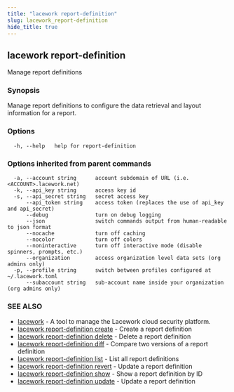 ```yaml
---
title: "lacework report-definition"
slug: lacework_report-definition
hide_title: true
---
```


## lacework report-definition

Manage report definitions

### Synopsis

Manage report definitions to configure the data retrieval and layout information for a report.


### Options

```
  -h, --help   help for report-definition
```

### Options inherited from parent commands

```
  -a, --account string      account subdomain of URL (i.e. <ACCOUNT>.lacework.net)
  -k, --api_key string      access key id
  -s, --api_secret string   secret access key
      --api_token string    access token (replaces the use of api_key and api_secret)
      --debug               turn on debug logging
      --json                switch commands output from human-readable to json format
      --nocache             turn off caching
      --nocolor             turn off colors
      --noninteractive      turn off interactive mode (disable spinners, prompts, etc.)
      --organization        access organization level data sets (org admins only)
  -p, --profile string      switch between profiles configured at ~/.lacework.toml
      --subaccount string   sub-account name inside your organization (org admins only)
```

### SEE ALSO

* [lacework](lacework.md)	 - A tool to manage the Lacework cloud security platform.
* [lacework report-definition create](lacework_report-definition_create.md)	 - Create a report definition
* [lacework report-definition delete](lacework_report-definition_delete.md)	 - Delete a report definition
* [lacework report-definition diff](lacework_report-definition_diff.md)	 - Compare two versions of a report definition
* [lacework report-definition list](lacework_report-definition_list.md)	 - List all report definitions
* [lacework report-definition revert](lacework_report-definition_revert.md)	 - Update a report definition
* [lacework report-definition show](lacework_report-definition_show.md)	 - Show a report definition by ID
* [lacework report-definition update](lacework_report-definition_update.md)	 - Update a report definition

